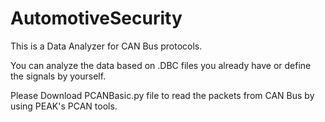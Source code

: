 # AutomotiveSecurity

This is a Data Analyzer for CAN Bus protocols.

You can analyze the data based on .DBC files you already have or define the signals by yourself.

Please Download PCANBasic.py file to read the packets from CAN Bus by using PEAK's PCAN tools.
